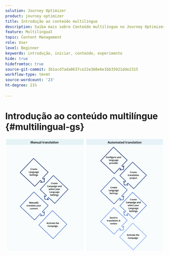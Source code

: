 ```yaml
---
solution: Journey Optimizer
product: journey optimizer
title: Introdução ao conteúdo multilíngue
description: Saiba mais sobre Conteúdo multilíngue no Journey Optimizer
feature: Multilingual
topic: Content Management
role: User
level: Beginner
keywords: introdução, iniciar, conteúdo, experimento
hide: true
hidefromtoc: true
source-git-commit: 3b1acd7ada0637ce22e360e6e1bb35921dde2315
workflow-type: tm+mt
source-wordcount: '23'
ht-degree: 21%

---
```


# Introdução ao conteúdo multilíngue {#multilingual-gs}

![](assets/translation_schema.png)
